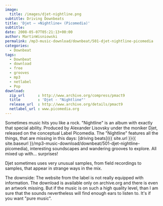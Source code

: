 ```yaml
---
image:
  title: /images/djet-nightline.png
subtitle: Driving Downbeats
title: 'Djet – »Nightline« (Picomedia)'
subtitle: 
date: 2008-05-07T05:21:13+00:00
author: MartinWisniowski
permalink: /mp3-music-download/downbeat/501-djet-nightline-picomedia
categories:
  - Downbeat
tags:
  - Downbeat
  - download
  - free
  - grooves
  - mp3
  - netlabel
  - Pop
download:
  zip_url      : http://www.archive.org/compress/pmact9
  title        : 'Djet - "Nightline"'
  release_url  : http://www.archive.org/details/pmact9
  netlabel_url : www.picomedia.org
---
```

Sometimes music hits you like a rock. "Nightline" is an album with exactly that special ability. Produced by Alexander Lisovsky under the moniker Djet, released on the conceptual Label Picomedia. The "Nightline" features all the things, that are missing in this days: [driving beats]({{ site.url }}{{ site.baseurl }}/mp3-music-download/downbeat/501-djet-nightline-picomedia), interesting soundscapes and wandering grooves to explore. All mixed up with... surprises!

Djet sometimes uses very unusual samples, from field recordings to samples, that appear in strange ways in the mix.

The downside: The website from the label is not really equipped with information. The download is available only on archive.org and there is even an artwork missing. But if the music is on such a high quality level, than I am sure that the sounds nevertheless will find enough ears to listen to. It's if you want "pure music".
